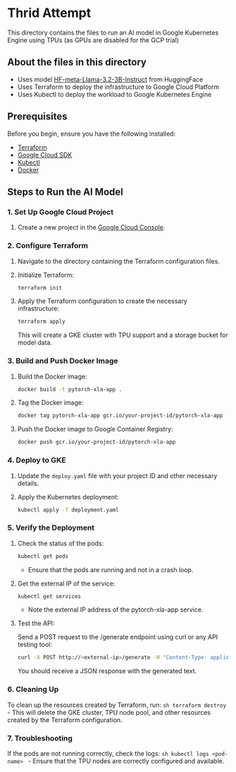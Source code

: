 # Thrid Attempt 

This directory contains the files to run an AI model in Google Kubernetes Engine using TPUs (as GPUs are disabled for the GCP trial) 


## About the files in this directory


- Uses model [HF-meta-Llama-3.2-3B-Instruct](https://huggingface.co/meta-llama/Llama-3.2-3B-Instruct) from HuggingFace
- Uses Terraform to deploy the infrastructure to Google Cloud Platform 
- Uses Kubectl to deploy the workload to Google Kubernetes Engine

## Prerequisites

Before you begin, ensure you have the following installed:
- [Terraform](https://www.terraform.io/downloads.html)
- [Google Cloud SDK](https://cloud.google.com/sdk/docs/install)
- [Kubectl](https://kubernetes.io/docs/tasks/tools/install-kubectl/)
- [Docker](https://www.docker.com/products/docker-desktop)

## Steps to Run the AI Model

### 1. Set Up Google Cloud Project

1. Create a new project in the [Google Cloud Console](https://console.cloud.google.com/).

### 2. Configure Terraform

1. Navigate to the directory containing the Terraform configuration files.
2. Initialize Terraform:
    ```sh
    terraform init
    ```

2. Apply the Terraform configuration to create the necessary infrastructure:
    ```sh
    terraform apply
    ```

    This will create a GKE cluster with TPU support and a storage bucket for model data.
 
### 3. Build and Push Docker Image

1. Build the Docker image:
    ```sh
    docker build -t pytorch-xla-app .
    ```

2. Tag the Docker image:
    ```sh
    docker tag pytorch-xla-app gcr.io/your-project-id/pytorch-xla-app
    ```

3. Push the Docker image to Google Container Registry:
    ```sh
    docker push gcr.io/your-project-id/pytorch-xla-app
    ```

### 4. Deploy to GKE

1. Update the `deploy.yaml` file with your project ID and other necessary details.

2. Apply the Kubernetes deployment:
    ```sh
    kubectl apply -f deployment.yaml
    ```

### 5.  Verify the Deployment
1. Check the status of the pods:
    ```sh
    kubectl get pods
    ```
   - Ensure that the pods are running and not in a crash loop.
2. Get the external IP of the service:
    ```sh
    kubectl get services
    ```
    - Note the external IP address of the pytorch-xla-app service.
3. Test the API:

    Send a POST request to the /generate endpoint using curl or any API testing tool:
    ```sh
    curl -X POST http://<external-ip>/generate -H "Content-Type: application/json" -d '{"input_text": "Hello, world!"}'
    ```
    You should receive a JSON response with the generated text.

### 6. Cleaning Up
To clean up the resources created by Terraform, run:
    ```sh
    terraform destroy
    ```
    - This will delete the GKE cluster, TPU node pool, and other resources created by the Terraform configuration.

### 7. Troubleshooting
If the pods are not running correctly, check the logs:
    ```sh
    kubectl logs <pod-name>
    ```
    - Ensure that the TPU nodes are correctly configured and available.
